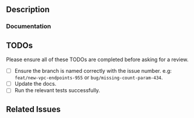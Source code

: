 <!--
Remember to add '[WIP]' to the beginning of the title if this PR is still a work-in-progress. Remove it when it is ready for review!
-->

## Description

<!-- Write a brief description of the changes introduced by this PR -->

### Documentation

<!--
  If this is a feature PR, then where is it documented?

  - If docs exist:
    - Update any references, if relevant.
    - If no docs exist:
      - Create a stub for documentation including bullet points for how to use the feature, code snippets, etc.
-->

## TODOs

Please ensure all of these TODOs are completed before asking for a review.

- [ ] Ensure the branch is named correctly with the issue number. e.g: `feat/new-vpc-endpoints-955` or `bug/missing-count-param-434`.
- [ ] Update the docs.
- [ ] Run the relevant tests successfully.

## Related Issues

<!--
  Link to related issues, and issues fixed or partially addressed by this PR.
  e.g. Fixes #1234
  e.g. Addresses #1234
  e.g. Related to #1234
-->
